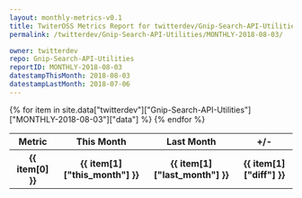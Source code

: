 ```yaml
---
layout: monthly-metrics-v0.1
title: TwiterOSS Metrics Report for twitterdev/Gnip-Search-API-Utilities | MONTHLY-2018-08-03 | 2018-08-03
permalink: /twitterdev/Gnip-Search-API-Utilities/MONTHLY-2018-08-03/

owner: twitterdev
repo: Gnip-Search-API-Utilities
reportID: MONTHLY-2018-08-03
datestampThisMonth: 2018-08-03
datestampLastMonth: 2018-07-06
---
```


<table style="width: 100%">
    <tr>
        <th>Metric</th>
        <th>This Month</th>
        <th>Last Month</th>
        <th>+/-</th>
    </tr>
    {% for item in site.data["twitterdev"]["Gnip-Search-API-Utilities"]["MONTHLY-2018-08-03"]["data"] %}
    <tr>
        <th>{{ item[0] }}</th>
        <th>{{ item[1]["this_month"] }}</th>
        <th>{{ item[1]["last_month"] }}</th>
        <th>{{ item[1]["diff"] }}</th>
    </tr>
    {% endfor %}
</table>

